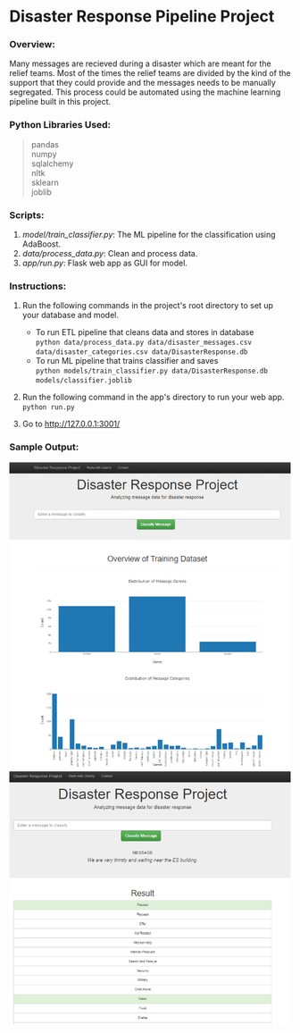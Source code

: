 # Disaster Response Pipeline Project

### Overview:  
Many messages are recieved during a disaster which are meant for the relief teams. Most of the times the relief teams are divided by the kind of the support that they could provide and the messages needs to be manually segregated. This process could be automated using the machine learning pipeline built in this project. 

### Python Libraries Used:  
> pandas  
> numpy  
> sqlalchemy  
> nltk  
> sklearn  
> joblib  

### Scripts:  
1. _model/train_classifier.py_: The ML pipeline for the classification using AdaBoost.  
2. _data/process_data.py_: Clean and process data.
3. _app/run.py_: Flask web app as GUI for model.

### Instructions:
1. Run the following commands in the project's root directory to set up your database and model.

    - To run ETL pipeline that cleans data and stores in database  
        `python data/process_data.py data/disaster_messages.csv data/disaster_categories.csv data/DisasterResponse.db`
    - To run ML pipeline that trains classifier and saves  
        `python models/train_classifier.py data/DisasterResponse.db models/classifier.joblib`

2. Run the following command in the app's directory to run your web app.
    `python run.py`

3. Go to http://127.0.0.1:3001/

### Sample Output:  
![Sample Output1](https://github.com/Anshumank399/Disaster-Response-Classification/blob/master/Image1.PNG)  
![Sample Output1](https://github.com/Anshumank399/Disaster-Response-Classification/blob/master/Image2.PNG)
